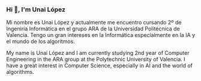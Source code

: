 ### Hi 👋, I'm Unai López
Mi nombre es Unai López y actualmente me encuentro cursando 2º de Ingeniría Informática en el grupo ARA de la Universidad Politécnica de Valencia. Tengo un gran intereses en la Informática especialmente en la IA y el mundo de los algoritmos. 

My name is Unai López and I am currently studying 2nd year of Computer Engineering in the ARA group at the Polytechnic University of Valencia. I have a great interest in Computer Science, especially in AI and the world of algorithms.
